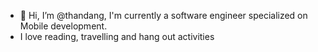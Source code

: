 - 👋 Hi, I’m @thandang, I'm currently a software engineer specialized on Mobile development. 
- I love reading, travelling and hang out activities

<!---
thandang/thandang is a ✨ special ✨ repository because its `README.md` (this file) appears on your GitHub profile.
You can click the Preview link to take a look at your changes.
--->
